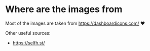 # Where are the images from

Most of the images are taken from https://dashboardicons.com/ ❤️

Other useful sources:

* https://selfh.st/